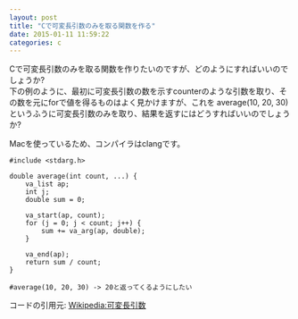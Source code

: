 ```yaml
---
layout: post
title: "Cで可変長引数のみを取る関数を作る"
date: 2015-01-11 11:59:22
categories: c
---
```

<p>Cで可変長引数のみを取る関数を作りたいのですが、どのようにすればいいのでしょうか?<br>
下の例のように、最初に可変長引数の数を示すcounterのような引数を取り、その数を元にforで値を得るものはよく見かけますが、これを average(10, 20, 30) というふうに可変長引数のみを取り、結果を返すにはどうすればいいのでしょうか?</p>

<p>Macを使っているため、コンパイラはclangです。</p>

<pre><code>#include &lt;stdarg.h&gt;

double average(int count, ...) {
    va_list ap;
    int j;
    double sum = 0;

    va_start(ap, count);
    for (j = 0; j &lt; count; j++) {
        sum += va_arg(ap, double);
    }

    va_end(ap);
    return sum / count;
}

#average(10, 20, 30) -&gt; 20と返ってくるようにしたい
</code></pre>

<p>コードの引用元: <a href="http://ja.wikipedia.org/wiki/%E5%8F%AF%E5%A4%89%E9%95%B7%E5%BC%95%E6%95%B0" rel="nofollow">Wikipedia:可変長引数</a></p>
